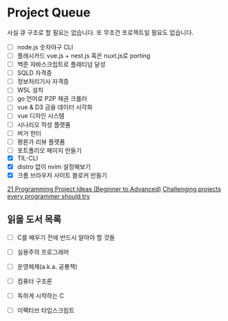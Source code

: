 # Project Queue

사실 큐 구조로 할 필요는 없습니다. 또 무조건 프로젝트일 필요도 없습니다.

- [ ] node.js 숫자야구 CLI
- [ ] 플래시카드 vue.js + nest.js 혹은 nuxt.js로 porting
- [ ] 백준 자바스크립트로 플래티넘 달성
- [ ] SQLD 자격증
- [ ] 정보처리기사 자격증
- [ ] WSL 설치
- [ ] go 언어로 P2P 채권 크롤러
- [ ] vue & D3 금융 데이터 시각화
- [ ] vue 디자인 시스템
- [ ] 시나리오 작성 플랫폼
- [ ] 버거 헌터
- [ ] 평론가 리뷰 플랫폼
- [ ] 포트폴리오 페이지 만들기
- [x] TIL-CLI
- [x] distro 없이 nvim 설정해보기
- [x] 크롬 브라우저 사이트 블로커 만들기

[21 Programming Project Ideas (Beginner to Advanced)](https://www.youtube.com/watch?v=FCNg8KyMmGI)
[Challenging projects every programmer should try](https://austinhenley.com/blog/challengingprojects.html)

## 읽을 도서 목록

- [ ] C를 배우기 전에 반드시 알아야 할 것들
- [ ] 실용주의 프로그래머
- [ ] 운영체제(a.k.a. 공룡책)
- [ ] 컴퓨터 구조론
- [ ] 독하게 시작하는 C
- [ ] 이펙티브 타입스크립트


